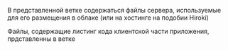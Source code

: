 В представленной ветке содержаться файлы сервера, используемые для его размещения в облаке (или на хостинге на подобии Hiroki)

Файлы, содержащие листинг кода клиентской части приложения, прдставленны в ветке 
